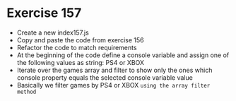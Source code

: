 # Exercise 157

* Create a new index157.js 
* Copy and paste the code from exercise 156
* Refactor the code to match requirements
* At the beginning of the code define a console variable and assign one of the following values as string: PS4 or XBOX
* Iterate over the games array and filter to show only the ones which console property equals the selected console variable value
* Basically we filter games by PS4 or XBOX `using the array filter method`